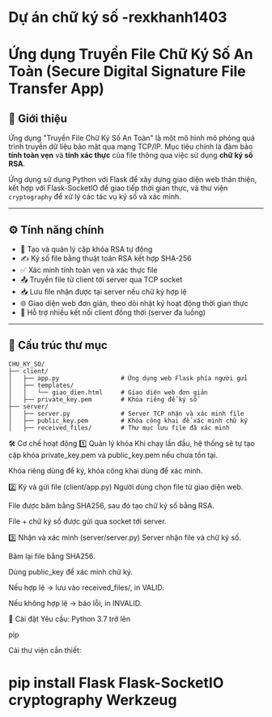 # Dự án chữ ký số -rexkhanh1403
# Ứng dụng Truyền File Chữ Ký Số An Toàn (Secure Digital Signature File Transfer App)

## 🌟 Giới thiệu

Ứng dụng "Truyền File Chữ Ký Số An Toàn" là một mô hình mô phỏng quá trình truyền dữ liệu bảo mật qua mạng TCP/IP. Mục tiêu chính là đảm bảo **tính toàn vẹn** và **tính xác thực** của file thông qua việc sử dụng **chữ ký số RSA**.

Ứng dụng sử dụng Python với Flask để xây dựng giao diện web thân thiện, kết hợp với Flask-SocketIO để giao tiếp thời gian thực, và thư viện `cryptography` để xử lý các tác vụ ký số và xác minh.

---

## ⚙️ Tính năng chính

- 🔐 Tạo và quản lý cặp khóa RSA tự động
- ✍️ Ký số file bằng thuật toán RSA kết hợp SHA-256
- ✅ Xác minh tính toàn vẹn và xác thực file
- 📤 Truyền file từ client tới server qua TCP socket
- 📥 Lưu file nhận được tại server nếu chữ ký hợp lệ
- 🌐 Giao diện web đơn giản, theo dõi nhật ký hoạt động thời gian thực
- 🧩 Hỗ trợ nhiều kết nối client đồng thời (server đa luồng)

---

## 📂 Cấu trúc thư mục

```plaintext
CHU_KY_SO/
├── client/
│   ├── app.py                 # Ứng dụng web Flask phía người gửi
│   ├── templates/
│   │   └── giao_dien.html     # Giao diện web đơn giản
│   ├── private_key.pem        # Khóa riêng để ký số
├── server/
│   ├── server.py              # Server TCP nhận và xác minh file
│   ├── public_key.pem         # Khóa công khai để xác minh chữ ký
│   ├── received_files/        # Thư mục lưu file đã xác minh
```

🛠️ Cơ chế hoạt động
1️⃣ Quản lý khóa
Khi chạy lần đầu, hệ thống sẽ tự tạo cặp khóa private_key.pem và public_key.pem nếu chưa tồn tại.

Khóa riêng dùng để ký, khóa công khai dùng để xác minh.

2️⃣ Ký và gửi file (client/app.py)
Người dùng chọn file từ giao diện web.

File được băm bằng SHA256, sau đó tạo chữ ký số bằng RSA.

File + chữ ký số được gửi qua socket tới server.

3️⃣ Nhận và xác minh (server/server.py)
Server nhận file và chữ ký số.

Băm lại file bằng SHA256.

Dùng public_key để xác minh chữ ký.

Nếu hợp lệ → lưu vào received_files/, in VALID.

Nếu không hợp lệ → báo lỗi, in INVALID.

🚀 Cài đặt
Yêu cầu:
Python 3.7 trở lên

pip

Cài thư viện cần thiết:
# pip install Flask Flask-SocketIO cryptography Werkzeug

